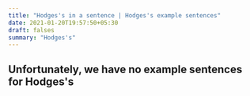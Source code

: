 ```yaml
---
title: "Hodges's in a sentence | Hodges's example sentences"
date: 2021-01-20T19:57:50+05:30
draft: falses
summary: "Hodges's"
---
```

## Unfortunately, we have no example sentences for Hodges's                 
